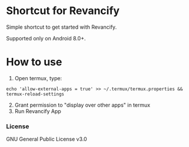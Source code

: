 # Shortcut for Revancify

Simple shortcut to get started with Revancify.

Supported only on Android 8.0+.

# How to use

1. Open termux, type:
```
echo 'allow-external-apps = true' >> ~/.termux/termux.properties && termux-reload-settings
```
2. Grant permission to "display over other apps" in termux
3. Run Revancify App

### License

GNU General Public License v3.0
